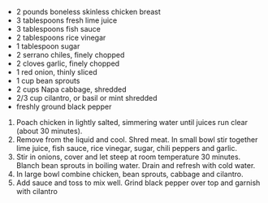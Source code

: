* 2 pounds boneless skinless chicken breast
* 3 tablespoons fresh lime juice
* 3 tablespoons fish sauce
* 2 tablespoons rice vinegar
* 1 tablespoon sugar
* 2 serrano chiles, finely chopped
* 2 cloves garlic, finely chopped
* 1 red onion, thinly sliced
* 1 cup bean sprouts
* 2 cups Napa cabbage, shredded
* 2/3 cup cilantro, or basil or mint shredded
* freshly ground black pepper

1. Poach chicken in lightly salted, simmering water until juices run clear (about 30 minutes). 
2. Remove from the liquid and cool. Shred meat. In small bowl stir together lime juice, fish sauce, rice vinegar, sugar, chili peppers and garlic. 
3. Stir in onions, cover and let steep at room temperature 30 minutes. Blanch bean sprouts in boiling water. Drain and refresh with cold water. 
4. In large bowl combine chicken, bean sprouts, cabbage and cilantro. 
5. Add sauce and toss to mix well. Grind black pepper over top and garnish with cilantro 